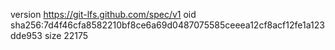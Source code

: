 version https://git-lfs.github.com/spec/v1
oid sha256:7d4f46cfa8582210bf8ce6a69d0487075585ceeea12cf8acf12fe1a123dde953
size 22175
